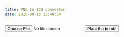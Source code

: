 ```yaml
---
title: PNG to ICO converter
date: 2016-08-15 13:49:34
---
```


<!--

<script src="/libraries/lib/codemirror.js"></script>

<link rel="stylesheet" href="/libraries/lib/codemirror.css">

<script src="/libraries/mode/css/css.js"></script>

<script src="/libraries/uglify.js"></script>

<script src="/libraries/beautify.js"></script>

-->

<script type="text/javascript">
window.onload = function() {
  var form = document.forms.namedItem("fileinfo");
  form.addEventListener('submit', function(ev) {

    var oOutput = document.querySelector("#resultdiv"),
        oData = new FormData(form);

    //oData.append("CustomField", "This is some extra data");

    var oReq = new XMLHttpRequest();
    oReq.open("POST", "https://cors-anywhere.herokuapp.com/http://convertico.com/remoteLoad.php", true);
    oReq.onload = function(oEvent) {
      if (oReq.status == 200) {
        oOutput.innerHTML = "Uploaded!";
        var obj = JSON.parse(oReq.responseText);
        if (obj.error.length > 0) {
          oOutput.innerHTML = "Backend error: " + JSON.stringify(obj.error);
        } else if (!obj.New) {
          oOutput.innerHTML = "No error, but no result. The image needs to be a PNG!";
        } else {
          oOutput.innerHTML = "Original: <a href=\"http://convertico.com" + obj.original + "\">" + obj.original + "</a><br>Converted: <a href=\"http://convertico.com" + obj.New + "\">" + obj.New + "</a>";
        }
      } else {
        oOutput.innerHTML = "Error " + oReq.status + " occurred when trying to upload your file.<br \/>";
      }
    };

    oReq.send(oData);
    ev.preventDefault();
  }, false);
};
</script>

<style type="text/css">
#drop_zone {
    border: 2px dashed #bbb;
    border-radius: 5px;
    color: #bbb;
    padding: 25px;
    text-align: center;
}
.dropHolder {
    border: 1px solid #ccc;
    padding: 10px;
}
</style>

<form enctype="multipart/form-data" method="post" name="fileinfo">
  <input type="file" name="imgfile" required />
  <input type="submit" value="Plant the bomb!" />
</form><p></p>
<div id="resultdiv"></div>
